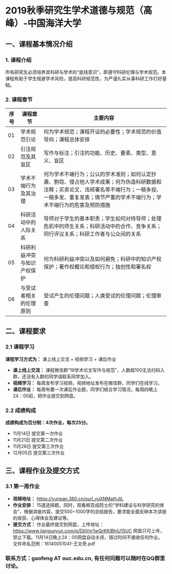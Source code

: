 
# 2019秋季研究生学术道德与规范（高峰）-中国海洋大学

## 一、课程基本情况介绍

### 1. 课程介绍
   
所有研究生必须培养其科研与学术的“底线意识”，即遵守科研伦理与学术规范。本课程有助于学生规避学术风险，提高科研规范性，为严谨扎实从事科研工作打好基础。

### 2. 课程章节
|序号|课程章节|主要内容|
|--|--|--|
| 01 | 学术规范引论|何为学术规范；课程开设的必要性；学术规范的价值导向；课程总体安排|
| 02 | 引注规范及其盲区|写作与标注；引注的功能、历史、要素、类型、意义、盲区|
| 03 | 学术不端行为及其治理|何为学术不端行为；公认的学术准则；如何认定抄袭、剽窃、侵占他人学术成果；何为伪造科研数据和注释；买卖论文、违规署名等不端行为；一稿多投、一稿多发、重复发表；情节严重的学术不端行为；学术不端行为的危害及预防措施|
| 04 | 科研活动中的人际关系|导师对于学生的基本职责；学生如何对待导师；处理危机中的师生关系；科研活动中的合作、竞争关系；同行评议关系；科研工作者与公众间的关系|
| 05 | 科研利益冲突与知识产权保护|何为科研利益冲突以及如何避免；科研中的知识产权保护；著作权概论和侵权行为；独创性和署名权|
| 06 | 与受试者相关的伦理原则|受试产生的伦理问题；人类受试的伦理问题；伦理审查|

## 二、课程要求

### 2.1 课程学习

**课程学习方式为：** 课上线上交流  + 视频学习 + 课后作业

 - **课上线上交流：** 课程微信群“19学术论文写作与规范”，人数超100无法扫码入群，还没有入群的同学请联系同学加入。
 -    **视频学习：** 每周发布学习视频，视频地址发布在微信群，同学们在线学习。
 - **课后作业：** 每周布置一次课后作业题，同学们结合学习情况，每周四晚上24：00前，把作业提交到网盘。

### 2.2 成绩构成

**成绩构成为百分制：4次作业，每次25分。**
- 11月14日 提交第一次作业
- 11月21日 提交第二次作业
- 11月28日 提交第三次作业
- 12月05日 提交第三次作业

## 三、课程作业及提交方式

### 3.1 第一周作业
- **视频地址：** https://yunpan.360.cn/surl_yuXNMathJtL
- **作业安排：** 15道选择题，同时，观看柳百成院士的“学科建设与科学研究的体会”，根据讲座内容，提交500~1000字的总结报告，要求能全面反映本次讲座的收获、心得体会及建议等。
- **提交方式：** 作业最终提交到网盘，上传地址：https://www.jianguoyun.com/p/DbVnr1wQrKKIBhiU15UC 网盘只可上传，禁止下载。11月14日晚上24：00网盘自动关闭，错过时间不接收任何作业。文件命名范例：16140051041-王文奇.pdf



### 联系方式：gaofeng AT ouc.edu.cn,  有任何问题可以随时在QQ群里讨论。
